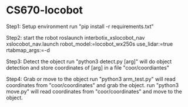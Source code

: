 # CS670-locobot
Step1: Setup environment
run "pip install -r requirements.txt"

Step2: start the robot
roslaunch interbotix_xslocobot_nav xslocobot_nav.launch robot_model:=locobot_wx250s use_lidar:=true rtabmap_args:=-d

Step3: Detect the object 
run "python3 detect.py [arg]" will do object detection and store coordinates of [arg] in a file "coor/coordiantes"

Step4: Grab or move to the object
run "python3 arm_test.py" will read coordinates from "coor/coordinates" and grab the object.
run "python3 move.py" will read coordinates from "coor/coordinates" and move to the object.
